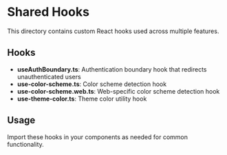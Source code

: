 # Shared Hooks

This directory contains custom React hooks used across multiple features.

## Hooks

- **useAuthBoundary.ts**: Authentication boundary hook that redirects unauthenticated users
- **use-color-scheme.ts**: Color scheme detection hook
- **use-color-scheme.web.ts**: Web-specific color scheme detection hook
- **use-theme-color.ts**: Theme color utility hook

## Usage

Import these hooks in your components as needed for common functionality.